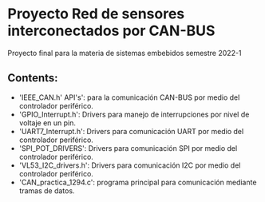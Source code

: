 # Proyecto Red de sensores interconectados por CAN-BUS
Proyecto final para la materia de sistemas embebidos semestre 2022-1

## Contents:
- 'IEEE_CAN.h' API's': para la comunicación CAN-BUS por medio del controlador periférico.
- 'GPIO_Interrupt.h': Drivers para manejo de interrupciones por nivel de voltaje en un pin.
- 'UART7_Interrupt.h': Drivers para comunicación UART por medio del controlador periférico.
- 'SPI_POT_DRIVERS': Drivers para comunicación SPI por medio del controlador periférico.
- 'VL53_I2C_drivers.h': Drivers para comunicación I2C por medio del controlador periférico.
- 'CAN_practica_1294.c': programa principal para comunicación mediante tramas de datos.

